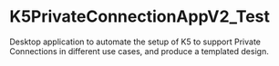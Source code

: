 # K5PrivateConnectionAppV2_Test
Desktop application to automate the setup of K5 to support Private Connections in different use cases, and produce a templated design. 
